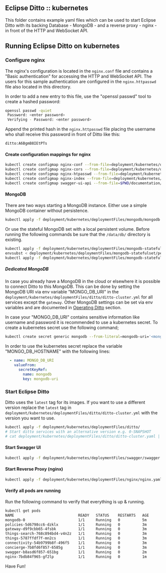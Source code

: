 ## Eclipse Ditto :: kubernetes 

This folder contains example yaml files which can be used to start Eclipse Ditto 
with its backing Database - MongoDB - and a reverse proxy - nginx - in front of the HTTP and WebSocket API.


## Running Eclipse Ditto on kubernetes

### Configure nginx
The nginx's configuration is located in the `nginx.conf` file and contains a "Basic authentication"
for accessing the HTTP and WebSocket API. The users for this sample authentication are configured
in the `nginx.httpasswd` file also located in this directory.

In order to add a new entry to this file, use the "openssl passwd" tool to create a hashed password:
```bash
openssl passwd -quiet
 Password: <enter password>
 Verifying - Password: <enter password>
```

Append the printed hash in the `nginx.httpasswd` file placing the username who shall receive this
password in front of Ditto like this:
```
ditto:A6BgmB8IEtPTs
```

#### Create configuration mappings for nginx
```bash
kubectl create configmap nginx-conf --from-file=deployment/kubernetes/deploymentFiles/nginx/nginx.conf
kubectl create configmap nginx-cors --from-file=deployment/kubernetes/deploymentFiles/nginx/nginx-cors.conf
kubectl create configmap nginx-htpasswd --from-file=deployment/kubernetes/deploymentFiles/nginx/nginx.htpasswd
kubectl create configmap nginx-index --from-file=deployment/kubernetes/deploymentFiles/nginx/index.html
kubectl create configmap swagger-ui-api --from-file=$PWD/documentation/src/main/resources/openapi
```

#### MongoDB
There are two ways starting a MongoDB instance.
Either use a simple MongoDB container without persistence.
```bash
kubectl apply -f deployment/kubernetes/deploymentFiles/mongodb/mongodb.yaml
```

Or use the stateful MongoDB set with a local persistent volume.
Before running the following commands be sure that the `/data/db/` directory is existing.
```bash
kubectl apply -f deployment/kubernetes/deploymentFiles/mongodb-statefulset/storage-class.yaml
envsubst < deployment/kubernetes/deploymentFiles/mongodb-statefulset/persistent-volume.yaml | kubectl apply -f -
kubectl apply -f deployment/kubernetes/deploymentFiles/mongodb-statefulset/mongodb-statefulset.yaml
```

##### Dedicated MongoDB
In case you already have a MongoDB in the cloud or elsewhere it is possible to connect Ditto to this MongoDB. 
This can be done by setting the MongoDB URI via env variable "MONGO_DB_URI" in the 
`deployment/kubernetes/deploymentFiles/ditto/ditto-cluster.yml` for all services except the `gateway`.
Other MongoDB settings can be set via env variables and are documented in
[Operating Ditto](https://www.eclipse.org/ditto/installation-operating.html) section.

In case your "MONGO_DB_URI" contains sensitive information like username and password it is recommended to use
a kubernetes secret. 
To create a kubernetes secret use the following command;
```bash
kubectl create secret generic mongodb --from-literal=mongodb-uri='<mongodb_uri>' 
```

In order to use the kubernetes secret replace the variable "MONGO_DB_HOSTNAME" with the following lines:
```yaml
  - name: MONGO_DB_URI    
    valueFrom:
      secretKeyRef:
        name: mongodb
        key: mongodb-uri
```

### Start Eclipse Ditto
Ditto uses the `latest` tag for its images. If you want to use a different version replace the `latest` tag in
`deployment/kubernetes/deploymentFiles/ditto/ditto-cluster.yml` with the version you want to use.

```bash
kubectl apply -f deployment/kubernetes/deploymentFiles/ditto/
# Start ditto services with an alternative version e.g. 0-SNAPSHOT
# cat deployment/kubernetes/deploymentFiles/ditto/ditto-cluster.yaml | sed s/latest/2.0.1/ | kubectl apply -f -
```

#### Start Swagger UI
```bash
kubectl apply -f deployment/kubernetes/deploymentFiles/swagger/swagger.yaml
```

#### Start Reverse Proxy (nginx)
```bash
kubectl apply -f deployment/kubernetes/deploymentFiles/nginx/nginx.yaml
```

#### Verify all pods are running
Run the following command to verify that everything is up & running.

```bash
kubectl get pods
NAME                             READY   STATUS    RESTARTS   AGE
mongodb-0                        1/1     Running   0          5m
policies-5d6798cc6-dzklx         1/1     Running   0          3m
gateway-d9f9cbb65-4fsbk          1/1     Running   0          3m
things-search-768c894bd4-v4n2z   1/1     Running   0          3m
things-5787ffdf7f-mn2cs          1/1     Running   0          3m
connectivity-54b9799b8f-496f5    1/1     Running   0          3m
concierge-7b8fd6f857-6585g       1/1     Running   0          3m
swagger-b8asd6f857-651bg         1/1     Running   0          2m
nginx-7bdb84f965-gf2lp           1/1     Running   0          1m
```


Have Fun!
